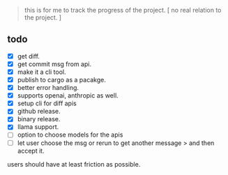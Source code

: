 > this is for me to track the progress of the project. [ no real relation to the project. ]

## todo

- [x] get diff.
- [x] get commit msg from api.
- [x] make it a cli tool.
- [x] publish to cargo as a pacakge.
- [x] better error handling.
- [x] supports openai, anthropic as well.
- [x] setup cli for diff apis
- [x] github release.
- [x] binary release.
- [x] llama support.
- [ ] option to choose models for the apis
- [ ] let user choose the msg or rerun to get another message > and then accept it.

users should have at least friction as possible.
